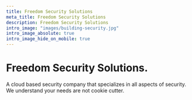 ```yaml
---
title: Freedom Security Solutions
meta_title: Freedom Security Solutions
description: Freedom Security Solutions
intro_image: "images/building-security.jpg"
intro_image_absolute: true
intro_image_hide_on_mobile: true
---
```


# Freedom Security Solutions.

A cloud based security company that specializes in all aspects of security. We understand your needs are not cookie cutter.